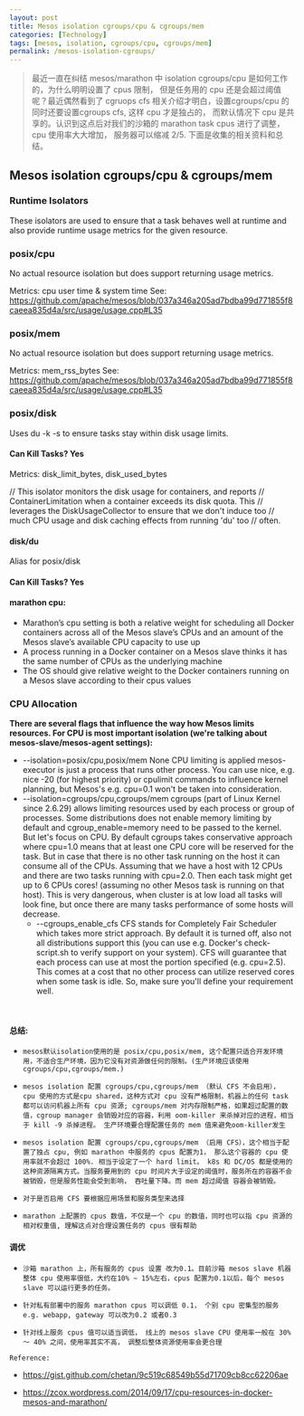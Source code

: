 ```yaml
---
layout: post
title: Mesos isolation cgroups/cpu & cgroups/mem
categories: [Technology]
tags: [mesos, isolation, cgroups/cpu, cgroups/mem]
permalink: /mesos-isolation-cgroups/
---
```



<!--excerpt-->

> 最近一直在纠结 mesos/marathon 中 isolation cgroups/cpu
> 是如何工作的，为什么明明设置了 cpus 限制， 但是任务用的 cpu
> 还是会超过阈值呢？最近偶然看到了 cgruops cfs
> 相关介绍才明白，设置cgroups/cpu 的同时还要设置cgroups cfs, 这样 cpu
> 才是独占的， 而默认情况下 cpu 是共享的。认识到这点后对我们的沙箱的 marathon
> task cpus 进行了调整，cpu 使用率大大增加， 服务器可以缩减 2/5. 下面是收集的相关资料和总结。


## Mesos isolation cgroups/cpu & cgroups/mem


### Runtime Isolators

These isolators are used to ensure that a task behaves well at runtime and also provide runtime usage metrics for the given resource.

### posix/cpu

No actual resource isolation but does support returning usage metrics.

Metrics: cpu user time & system time See: https://github.com/apache/mesos/blob/037a346a205ad7bdba99d771855f8caeea835d4a/src/usage/usage.cpp#L35

### posix/mem

No actual resource isolation but does support returning usage metrics.

Metrics: mem_rss_bytes See: https://github.com/apache/mesos/blob/037a346a205ad7bdba99d771855f8caeea835d4a/src/usage/usage.cpp#L35

### posix/disk

Uses du -k -s to ensure tasks stay within disk usage limits.

#### Can Kill Tasks? Yes

Metrics: disk_limit_bytes, disk_used_bytes

// This isolator monitors the disk usage for containers, and reports
// ContainerLimitation when a container exceeds its disk quota. This
// leverages the DiskUsageCollector to ensure that we don't induce too
// much CPU usage and disk caching effects from running 'du' too
// often.
#### disk/du

Alias for posix/disk

#### Can Kill Tasks? Yes


#### **marathon cpu:**

* Marathon’s cpu setting is both a relative weight for scheduling all Docker containers across all of the Mesos slave’s CPUs and an amount of the Mesos slave’s available CPU capacity to use up
* A process running in a Docker container on a Mesos slave thinks it has the same number of CPUs as the underlying machine
* The OS should give relative weight to the Docker containers running on a Mesos slave according to their cpus values


### CPU Allocation


**There are several flags that influence the way how Mesos limits resources. For CPU is most important isolation (we're talking about mesos-slave/mesos-agent settings):**

* --isolation=posix/cpu,posix/mem None CPU limiting is applied mesos-executor is just a process that runs other process. You can use nice, e.g. nice -20 (for highest priority) or cpulimit commands to influence kernel planning, but Mesos's e.g. cpu=0.1 won't be taken into consideration.
* --isolation=cgroups/cpu,cgroups/mem cgroups (part of Linux Kernel since 2.6.29) allows limiting resources used by each process or group of processes. Some distributions does not enable memory limiting by default and cgroup_enable=memory need to be passed to the kernel. But let's focus on CPU. By default cgroups takes conservative approach where cpu=1.0 means that at least one CPU core will be reserved for the task. But in case that there is no other task running on the host it can consume all of the CPUs. Assuming that we have a host with 12 CPUs and there are two tasks running with cpu=2.0. Then each task might get up to 6 CPUs cores! (assuming no other Mesos task is running on that host). This is very dangerous, when cluster is at low load all tasks will look fine, but once there are many tasks performance of some hosts will decrease.
  * --cgroups_enable_cfs CFS stands for Completely Fair Scheduler which takes more strict approach. By default it is turned off, also not all distributions support this (you can use e.g. Docker's check-script.sh to verify support on your system). CFS will guarantee that each process can use at most the portion specified (e.g. cpu=2.5). This comes at a cost that no other process can utilize reserved cores when some task is idle. So, make sure you'll define your requirement well.

<br />


#### 总结:


  * `mesos默认isolation使用的是 posix/cpu,posix/mem, 这个配置只适合开发环境用，不适合生产环境，因为它没有对资源做任何的限制。(生产环境应该使用 cgroups/cpu,cgroups/mem.) `
  
  * `mesos isolation 配置 cgroups/cpu,cgroups/mem （默认 CFS 不会启用）， cpu 使用的方式是cpu shared，这种方式对 cpu 没有严格限制，机器上的任何 task 都可以访问机器上所有 cpu 资源; cgroups/mem 对内存限制严格，如果超过配置的数值，cgroup manager 会销毁对应的容器，利用 oom-killer 来杀掉对应的进程，相当于 kill -9 杀掉进程。 生产环境要合理配置任务的 mem 值来避免oom-killer发生`
  
  * `mesos isolation 配置 cgroups/cpu,cgroups/mem （启用 CFS），这个相当于配置了独占 cpu, 例如 marathon 中服务的 cpus 配置为1， 那么这个容器的 cpu 使用率就不会超过 100%. 相当于设定了一个 hard limit。 k8s 和 DC/OS 都是使用的这种资源隔离方式。当服务要用到的 cpu 时间片大于设定的阈值时，服务所在的容器不会被销毁，但是服务性能会受到影响， 吞吐量下降。而 mem 超过阈值 容器会被销毁。`  
  
  * `对于是否启用 CFS 要根据应用场景和服务类型来选择`

  * `marathon 上配置的 cpus 数值，不仅是一个 cpu 的数值，同时也可以指 cpu 资源的相对权重值, 理解这点对合理设置任务的 cpus 很有帮助`


#### 调优

 * `沙箱 marathon 上，所有服务的 cpus 设置 改为0.1。目前沙箱 mesos slave 机器整体 cpu 使用率很低，大约在10% ~ 15%左右，cpus 配置为0.1以后，每个 mesos slave 可以运行更多的任务。`
 
 * `针对私有部署中的服务 marathon cpus 可以调低 0.1， 个别 cpu 密集型的服务 e.g. webapp, gateway 可以改为0.2 或者0.3`

* `针对线上服务 cpus 值可以适当调低， 线上的 mesos slave CPU 使用率一般在 30% ～ 40% 之间，使用率其实不高， 调整后整体资源使用率会更合理`

`Reference:`

   * https://gist.github.com/chetan/9c519c68549b55d71709cb8cc62206ae
  
   *  https://zcox.wordpress.com/2014/09/17/cpu-resources-in-docker-mesos-and-marathon/



